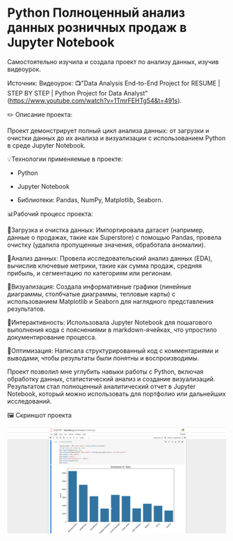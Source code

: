 # Python Полноценный анализ данных розничных продаж в Jupyter Notebook

Самостоятельно изучила и создала  проект по анализу данных, изучив видеоурок.

Источник: Видеоурок: 📺"Data Analysis End-to-End Project for RESUME | STEP BY STEP | Python Project for Data Analyst" (https://www.youtube.com/watch?v=1TmrFEHTg54&t=491s).

✏️ Описание проекта:

Проект демонстрирует полный цикл анализа данных: от загрузки и очистки данных до их анализа и визуализации с использованием Python в среде Jupyter Notebook.

💡Технологии применяемые в проекте:

 - Python
   
 - Jupyter Notebook
   
 - Библиотеки: Pandas, NumPy, Matplotlib, Seaborn.

📊Рабочий процесс проекта:

🔹Загрузка и очистка данных: Импортировала датасет (например, данные о продажах, такие как Superstore) с помощью Pandas, провела очистку (удалила пропущенные значения, обработала аномалии).

🔹Анализ данных: Провела исследовательский анализ данных (EDA), вычислив ключевые метрики, такие как сумма продаж, средняя прибыль, и сегментацию по категориям или регионам.

🔹Визуализация: Создала информативные графики (линейные диаграммы, столбчатые диаграммы, тепловые карты) с использованием Matplotlib и Seaborn для наглядного представления результатов.

🔹Интерактивность: Использовала Jupyter Notebook для пошагового выполнения кода с пояснениями в markdown-ячейках, что упростило документирование процесса.

🔹Оптимизация: Написала структурированный код с комментариями и выводами, чтобы результаты были понятны и воспроизводимы.

Проект позволил мне углубить навыки работы с Python, включая обработку данных, статистический анализ и создание визуализаций. Результатом стал полноценный аналитический отчет в Jupyter Notebook, который можно использовать для портфолио или дальнейших исследований.

🖼️ Скриншот проекта

![Dashboard Preview](Python-Jupyter-Notebook-27.png)



